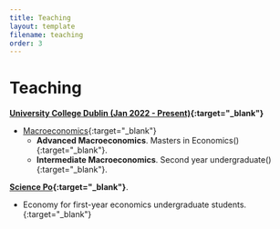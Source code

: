 ```yaml
---
title: Teaching
layout: template
filename: teaching
order: 3
--- 
```


# Teaching

**[University College Dublin (Jan 2022 - Present)](){:target="_blank"}**

- [Macroeconomics](){:target="_blank"}
    - **Advanced Macroeconomics**. Masters in Economics(){:target="_blank"}.
    - **Intermediate Macroeconomics**. Second year undergraduate(){:target="_blank"}.


**[Science Po](){:target="_blank"}**.

- Economy for first-year economics undergraduate students.{:target="_blank"}
